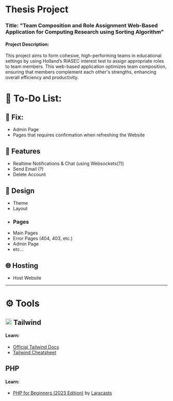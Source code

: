 
# Thesis Project

### Title: "Team Composition and Role Assignment Web-Based Application for Computing Research using Sorting Algorithm"

#### Project Description:
This project aims to form cohesive, high-performing teams in educational settings by using Holland’s RIASEC interest test to assign appropriate roles to team members. This web-based application optimizes team composition, ensuring that members complement each other's strengths, enhancing overall efficiency and productivity.

# 📝 To-Do List:
## 🔧 Fix:
- Admin Page
- Pages that requires confirmation when refreshing the Website


## 🌟 Features
- Realtime Notifications & Chat (using Websockets(?))
- Send Email (?)
- Delete Account



## 🎨 Design
- Theme
- Layout
- ### Pages
- Main Pages
- Error Pages (404, 403, etc.)
- Admin Page
- etc...

## 🌐 Hosting
- Host Website

---

# ⚙️ Tools

## <img src="https://static-00.iconduck.com/assets.00/tailwind-css-icon-2048x1229-u8dzt4uh.png" alt="Tailwind Logo Image" height="20px"> Tailwind
#### Learn:
- [Official Tailwind Docs](https://tailwindcss.com/docs/)
- [Tailwind Cheatsheet](https://tailwindcomponents.com/cheatsheet/)


## PHP
#### Learn:
- [PHP for Beginners (2023 Edition)](https://www.youtube.com/playlist?list=PL3VM-unCzF8ipG50KDjnzhugceoSG3RTC) by [Laracasts](https://laracasts.com/)
